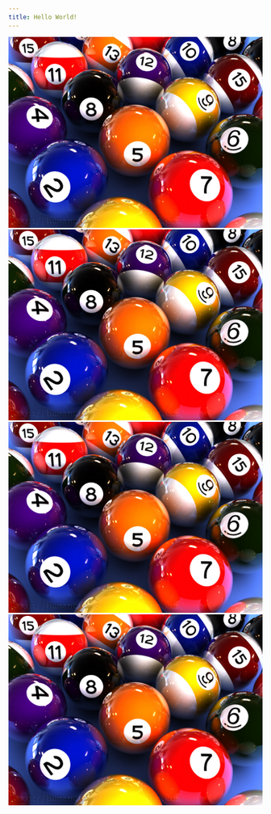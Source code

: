 ```yaml
---
title: Hello World!
---
```

<img src="/assets/images/ARPool.jpg" class="quarter">
<img src="/assets/images/ARPool.jpg" class="quarter">
<img src="/assets/images/ARPool.jpg" class="quarter">
<img src="/assets/images/ARPool.jpg" class="quarter">
